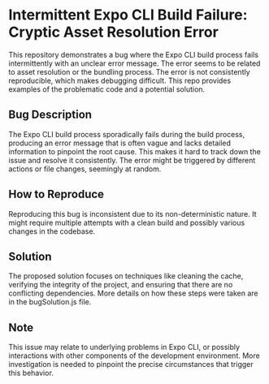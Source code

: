 # Intermittent Expo CLI Build Failure: Cryptic Asset Resolution Error

This repository demonstrates a bug where the Expo CLI build process fails intermittently with an unclear error message. The error seems to be related to asset resolution or the bundling process. The error is not consistently reproducible, which makes debugging difficult.  This repo provides examples of the problematic code and a potential solution.

## Bug Description

The Expo CLI build process sporadically fails during the build process, producing an error message that is often vague and lacks detailed information to pinpoint the root cause.  This makes it hard to track down the issue and resolve it consistently.  The error might be triggered by different actions or file changes, seemingly at random. 

## How to Reproduce

Reproducing this bug is inconsistent due to its non-deterministic nature.  It might require multiple attempts with a clean build and possibly various changes in the codebase. 

## Solution

The proposed solution focuses on techniques like cleaning the cache, verifying the integrity of the project, and ensuring that there are no conflicting dependencies.  More details on how these steps were taken are in the bugSolution.js file.

## Note

This issue may relate to underlying problems in Expo CLI, or possibly interactions with other components of the development environment. More investigation is needed to pinpoint the precise circumstances that trigger this behavior.